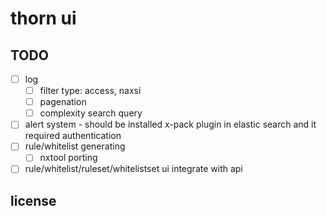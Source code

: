 # thorn ui

## TODO
- [ ] log
  - [ ] filter type: access, naxsi
  - [ ] pagenation
  - [ ] complexity search query
- [ ] alert system - should be installed x-pack plugin in elastic search and it required authentication
- [ ] rule/whitelist generating
  - [ ] nxtool porting
- [ ] rule/whitelist/ruleset/whitelistset ui integrate with api

## license
